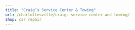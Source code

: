 ```yaml
---
title: "Craig’s Service Center & Towing"
url: /charlottesville/craigs-service-center-and-towing/
shop: car repair
---
```

